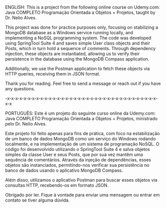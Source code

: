 ENGLISH:
This is a project from the following online course on Udemy.com: Java COMPLETO Programação Orientada a Objetos + Projetos, taught by Dr. Nelio Alves.

This project was done for practice purposes only, focusing on stabilizing a MongoDB database as a Windows service running locally, and implementing a NoSQL programming system. The code was developed using SpringTool Suite 4 and saves simple User class objects and their Posts, which in turn hold a sequence of comments. Through dependency injection, these objects are instantiated, allowing us to verify their persistence in the database using the MongoDB Compass application.

Additionally, we use the Postman application to fetch these objects via HTTP queries, receiving them in JSON format.

Thank you for reading. Feel free to send a message or reach out if you have any questions.

-x-x-x-x-x-x-x-x-x-x-x-x-x-x-x-x-x-x-x-x-x-x-x-x-x-x-x-x-x-x-x-x-x-x-x-x-x-x


PORTUGUÊS:
Este é um projeto do seguinte curso online da Udemy.com: Java COMPLETO Programação Orientada a Objetos + Projetos, ministrado pelo Dr. Nelio Alves.

Este projeto foi feito apenas para fins de prática, com foco na estabilização de um banco de dados MongoDB como um serviço do Windows rodando localmente, e na implementação de um sistema de programação NoSQL. O código foi desenvolvido utilizando o SpringTool Suite 4 e salva objetos simples da classe User e seus Posts, que por sua vez mantêm uma sequência de comentários. Através da injeção de dependências, esses objetos são instanciados, permitindo-nos verificar sua persistência no banco de dados usando o aplicativo MongoDB Compass.

Além disso, utilizamos o aplicativo Postman para buscar esses objetos via consultas HTTP, recebendo-os em formato JSON.

Obrigado por ler. Fique à vontade para enviar uma mensagem ou entrar em contato se tiver alguma dúvida.
